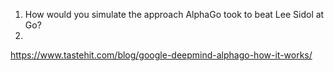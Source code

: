 1. How would you simulate the approach AlphaGo took to beat Lee Sidol at Go?
2. 
https://www.tastehit.com/blog/google-deepmind-alphago-how-it-works/
